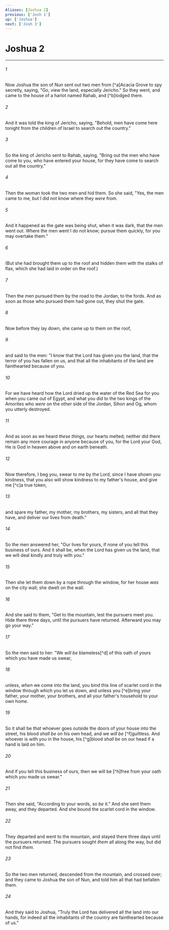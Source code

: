 ```yaml
---
Aliases: [Joshua 2]
previous: ['Josh 1']
up: ['Joshua']
next: ['Josh 3']
---
```

# Joshua 2

***


###### 1 
Now Joshua the son of Nun sent out two men from [^a]Acacia Grove to spy secretly, saying, "Go, view the land, especially Jericho." So they went, and came to the house of a harlot named Rahab, and [^b]lodged there. 

###### 2 
And it was told the king of Jericho, saying, "Behold, men have come here tonight from the children of Israel to search out the country." 

###### 3 
So the king of Jericho sent to Rahab, saying, "Bring out the men who have come to you, who have entered your house, for they have come to search out all the country." 

###### 4 
Then the woman took the two men and hid them. So she said, "Yes, the men came to me, but I did not know where they _were_ from. 

###### 5 
And it happened as the gate was being shut, when it was dark, that the men went out. Where the men went I do not know; pursue them quickly, for you may overtake them." 

###### 6 
(But she had brought them up to the roof and hidden them with the stalks of flax, which she had laid in order on the roof.) 

###### 7 
Then the men pursued them by the road to the Jordan, to the fords. And as soon as those who pursued them had gone out, they shut the gate. 

###### 8 
Now before they lay down, she came up to them on the roof, 

###### 9 
and said to the men: "I know that the Lord has given you the land, that the terror of you has fallen on us, and that all the inhabitants of the land are fainthearted because of you. 

###### 10 
For we have heard how the Lord dried up the water of the Red Sea for you when you came out of Egypt, and what you did to the two kings of the Amorites who _were_ on the other side of the Jordan, Sihon and Og, whom you utterly destroyed. 

###### 11 
And as soon as we heard _these things,_ our hearts melted; neither did there remain any more courage in anyone because of you, for the Lord your God, He _is_ God in heaven above and on earth beneath. 

###### 12 
Now therefore, I beg you, swear to me by the Lord, since I have shown you kindness, that you also will show kindness to my father's house, and give me [^c]a true token, 

###### 13 
and spare my father, my mother, my brothers, my sisters, and all that they have, and deliver our lives from death." 

###### 14 
So the men answered her, "Our lives for yours, if none of you tell this business of ours. And it shall be, when the Lord has given us the land, that we will deal kindly and truly with you." 

###### 15 
Then she let them down by a rope through the window, for her house _was_ on the city wall; she dwelt on the wall. 

###### 16 
And she said to them, "Get to the mountain, lest the pursuers meet you. Hide there three days, until the pursuers have returned. Afterward you may go your way." 

###### 17 
So the men said to her: "We _will be_ blameless[^d] of this oath of yours which you have made us swear, 

###### 18 
unless, _when_ we come into the land, you bind this line of scarlet cord in the window through which you let us down, and unless you [^e]bring your father, your mother, your brothers, and all your father's household to your own home. 

###### 19 
So it shall be _that_ whoever goes outside the doors of your house into the street, his blood _shall be_ on his own head, and we _will be_ [^f]guiltless. And whoever is with you in the house, his [^g]blood _shall be_ on our head if a hand is laid on him. 

###### 20 
And if you tell this business of ours, then we will be [^h]free from your oath which you made us swear." 

###### 21 
Then she said, "According to your words, so _be_ it." And she sent them away, and they departed. And she bound the scarlet cord in the window. 

###### 22 
They departed and went to the mountain, and stayed there three days until the pursuers returned. The pursuers sought _them_ all along the way, but did not find _them._ 

###### 23 
So the two men returned, descended from the mountain, and crossed over; and they came to Joshua the son of Nun, and told him all that had befallen them. 

###### 24 
And they said to Joshua, "Truly the Lord has delivered all the land into our hands, for indeed all the inhabitants of the country are fainthearted because of us."
